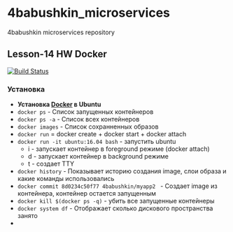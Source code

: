 # 4babushkin_microservices
4babushkin microservices repository

## Lesson-14 HW Docker

[![Build Status](https://travis-ci.com/otus-devops-2019-02/4babushkin_microservices.svg?branch=docker-1)](https://travis-ci.com/otus-devops-2019-02/4babushkin_microservices)

### Установка
* **Установка [Docker](https://docs.docker.com/engine/installation/linux/docker-ce/ubuntu/) в Ubuntu**
* `docker ps` - Список запущенных контейнеров
* `docker ps -a` - Список всех контейнеров
* `docker images` - Список сохранненных образов
* `docker run` = docker create + docker start + docker attach
* `docker run -it ubuntu:16.04 bash` - запустить ubuntu
  - i - запускает контейнер в foreground режиме (docker attach)
  - d - запускает контейнер в background режиме
  - t - создает TTY
* `docker history` - Показывает историю создания image, слои образа и какие команды использовались
* `docker commit 8d0234c50f77 4babushkin/myapp2 ` - Создает image из контейнера, контейнер  остается запущенным
* `docker kill $(docker ps -q)` - убить все запущенные контейнеры
* `docker system df` - Отображает сколько дискового пространства занято
* 